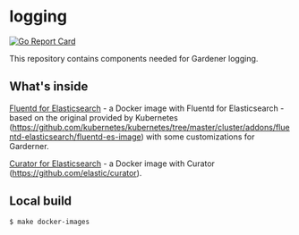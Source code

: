 # logging

[![Go Report Card](https://goreportcard.com/badge/github.com/gardener/logging)](https://goreportcard.com/report/github.com/gardener/logging)

This repository contains components needed for Gardener logging.

## What's inside

[Fluentd for Elasticsearch](fluentd-es) - a Docker image with Fluentd for Elasticsearch - based on the original provided by Kubernetes (https://github.com/kubernetes/kubernetes/tree/master/cluster/addons/fluentd-elasticsearch/fluentd-es-image) with some customizations for Garderner.

[Curator for Elasticsearch](curator-es) - a Docker image with Curator (https://github.com/elastic/curator).

## Local build

```bash
$ make docker-images
```
